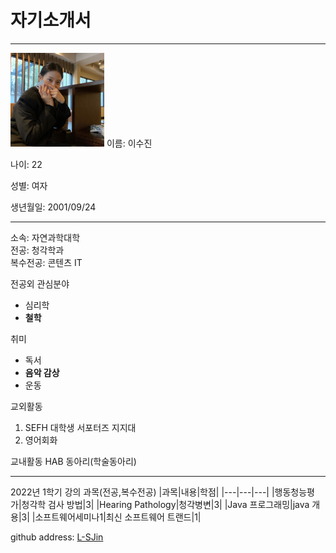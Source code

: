 # 자기소개서
---

<img src=lsj.jpg height=150 widht=150>   
이름: 이수진   

나이: 22   

성별: 여자   

생년월일: 2001/09/24   




---

소속: 자연과학대학   
전공: 청각학과   
복수전공: 콘텐츠 IT

전공외 관심분야 
* 심리학
* **철학**   

취미   
* 독서
* **음악 감상**
* 운동

교외활동
1. SEFH 대학생 서포터즈 지지대
2. 영어회화   

교내활동
HAB 동아리(학술동아리)

--------


2022년 1학기 강의 과목(전공,복수전공)
|과목|내용|학점|
|---|---|---|
|행동청능평가|청각학 검사 방법|3|
|Hearing Pathology|청각병변|3|
|Java 프로그래밍|java 개용|3|
|소프트웨어세미나1|최신 소프트웨어 트랜드|1|


github address: [L-SJin][github]

[github]:http://github.com/L-SJin
